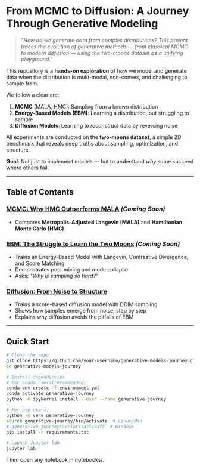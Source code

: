 # From MCMC to Diffusion: A Journey Through Generative Modeling

> *"How do we generate data from complex distributions? This project traces the evolution of generative methods — from classical MCMC to modern diffusion — using the two-moons dataset as a unifying playground."*

This repository is a **hands-on exploration** of how we model and generate data when the distribution is multi-modal, non-convex, and challenging to sample from.

We follow a clear arc:
1. **MCMC** (MALA, HMC): Sampling from a known distribution
2. **Energy-Based Models (EBM)**: Learning a distribution, but struggling to sample
3. **Diffusion Models**: Learning to *reconstruct* data by reversing noise

All experiments are conducted on the **two-moons dataset**, a simple 2D benchmark that reveals deep truths about sampling, optimization, and structure.

**Goal**: Not just to implement models — but to understand *why* some succeed where others fail.

---

## Table of Contents

### [MCMC: Why HMC Outperforms MALA](notebooks/mcmc/mala-vs-hmc-story.ipynb) *(Coming Soon)*
- Compares **Metropolis-Adjusted Langevin (MALA)** and **Hamiltonian Monte Carlo (HMC)**

### [EBM: The Struggle to Learn the Two Moons](notebooks/ebm/ebm-story.ipynb) *(Coming Soon)*
- Trains an Energy-Based Model with Langevin, Contrastive Divergence, and Score Matching
- Demonstrates poor mixing and mode collapse
- Asks: *"Why is sampling so hard?"*

### [Diffusion: From Noise to Structure](notebooks/diffusion/diffusion-story.ipynb)
- Trains a score-based diffusion model with DDIM sampling
- Shows how samples emerge from noise, step by step
- Explains why diffusion avoids the pitfalls of EBM


---

## Quick Start

```bash
# Clone the repo
git clone https://github.com/your-username/generative-models-journey.git
cd generative-models-journey

# Install dependencies
# For conda users(recommended):
conda env create -f environment.yml
conda activate generative-journey
python -m ipykernel install --user --name generative-journey

# For pip users:
python -m venv generative-journey
source generative-journey/bin/activate  # Linux/Mac
# generative-journey\Scripts\activate  # Windows
pip install -r requirements.txt

# Launch Jupyter lab
jupyter lab
```
Then open any notebook in notebooks/.
